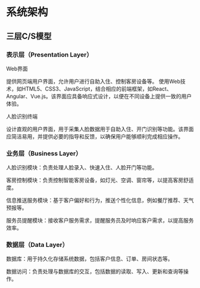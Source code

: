 # 系统架构

## 三层C/S模型

### 表示层（Presentation Layer）
Web界面

提供网页端用户界面，允许用户进行自助入住、控制客房设备等。
使用Web技术，如HTML5、CSS3、JavaScript，结合相应的前端框架，如React、Angular、Vue.js。该界面应具备响应式设计，以便在不同设备上提供一致的用户体验。

人脸识别终端

设计直观的用户界面，用于采集人脸数据用于自助入住、开门识别等功能。该界面应简洁易用，并提供必要的指导和反馈，以确保用户能够顺利完成相应操作。
### 业务层（Business Layer）
人脸识别模块：负责处理人脸录入、快速入住、人脸开门等功能。

客房控制模块：负责控制智能客房设备，如灯光、空调、窗帘等，以提高客房舒适度。

信息推送服务模块：基于客户偏好和行为，推送个性化信息，例如餐厅推荐、天气预报等。

服务员提醒模块：接收客户服务需求，提醒服务员及时响应客户需求，以提高服务效率。
### 数据层（Data Layer）
数据库：用于持久化存储系统数据，包括客户信息、订单、房间状态等。

数据访问：负责处理与数据库的交互，包括数据的读取、写入、更新和查询等操作。